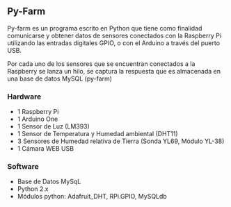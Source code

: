 ## Py-Farm 

Py-farm es un programa escrito en Python que tiene como finalidad comunicarse y obtener datos de sensores conectados 
con la Raspberry Pi utilizando las entradas digitales GPIO, o con el Arduino a través del puerto USB.

Por cada uno de los sensores que se encuentran conectados a la Raspberry se lanza un hilo, se captura la respuesta que 
es almacenada en una base de datos MySQL (py-farm)

### Hardware

 - 1 Raspberry Pi
 - 1 Arduino One
 - 1 Sensor de Luz (LM393)
 - 1 Sensor de Temperatura y Humedad ambiental (DHT11)
 - 3 Sensores de Humedad relativa de Tierra (Sonda YL69, Módulo YL-38)
 - 1 Cámara WEB USB

### Software

 - Base de Datos MySqL
 - Python 2.x
 - Módulos python: Adafruit_DHT, RPi.GPIO, MySQLdb


